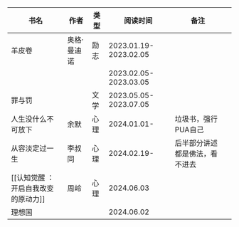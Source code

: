 
| 书名                  | 作者     | 类型  | 阅读时间                  | 备注              |     |
| ------------------- | ------ | --- | --------------------- | --------------- | --- |
| 羊皮卷                 | 奥格·曼迪诺 | 励志  | 2023.01.19-2023.02.05 |                 |     |
|                     |        |     | 2023.02.05-2023.03.05 |                 |     |
| 罪与罚                 |        | 文学  | 2023.05.05-2023.07.05 |                 |     |
| 人生没什么不可放下           | 余默     | 心理  | 2024.01.01-           | 垃圾书，强行PUA自己     |     |
| 从容淡定过一生             | 李叔同    | 心理  | 2024.02.19-           | 后半部分讲述都是佛法，看不进去 |     |
| [[认知觉醒 ：开启自我改变的原动力]] | 周岭     | 心理  | 2024.06.03            |                 |     |
| 理想国                 |        |     | 2024.06.02            |                 |     |

